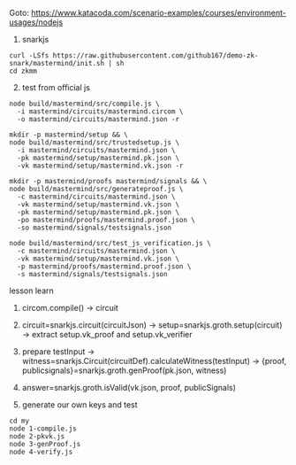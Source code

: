 
Goto: https://www.katacoda.com/scenario-examples/courses/environment-usages/nodejs

1. snarkjs
```
curl -LSfs https://raw.githubusercontent.com/github167/demo-zk-snark/mastermind/init.sh | sh
cd zkmm
```

2. test from official js
```
node build/mastermind/src/compile.js \
  -i mastermind/circuits/mastermind.circom \
  -o mastermind/circuits/mastermind.json -r

mkdir -p mastermind/setup && \
node build/mastermind/src/trustedsetup.js \
  -i mastermind/circuits/mastermind.json \
  -pk mastermind/setup/mastermind.pk.json \
  -vk mastermind/setup/mastermind.vk.json -r

mkdir -p mastermind/proofs mastermind/signals && \
node build/mastermind/src/generateproof.js \
  -c mastermind/circuits/mastermind.json \
  -vk mastermind/setup/mastermind.vk.json \
  -pk mastermind/setup/mastermind.pk.json \
  -po mastermind/proofs/mastermind.proof.json \
  -so mastermind/signals/testsignals.json

node build/mastermind/src/test_js_verification.js \
  -c mastermind/circuits/mastermind.json \
  -vk mastermind/setup/mastermind.vk.json \
  -p mastermind/proofs/mastermind.proof.json \
  -s mastermind/signals/testsignals.json

```

lesson learn

1. circom.compile() -> circuit
2. circuit=snarkjs.circuit(circuitJson) -> setup=snarkjs.groth.setup(circuit) -> extract setup.vk_proof and setup.vk_verifier
3. prepare testInput -> witness=snarkjs.Circuit(circuitDef).calculateWitness(testInput) -> {proof, publicsignals}=snarkjs.groth.genProof(pk.json, witness)
4. answer=snarkjs.groth.isValid(vk.json, proof, publicSignals)

3. generate our own keys and test
```
cd my
node 1-compile.js
node 2-pkvk.js
node 3-genProof.js
node 4-verify.js
```

